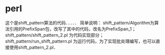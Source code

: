 # perl
这个是shift_pattern算法的代码．．．．．
简单说明：
shift_pattern/Algorithm为算法引用的PrefixSpan包，改写了其中的代码，改名为PrefixSpan_1；
shift_pattern/shift_pattern_2.pl 为代码实现部分；
shift_pattern/run_shift_pattern.pl 为运行代码，为了实现批处理编写，也可以直接使用shift_pattern_2.pl．
